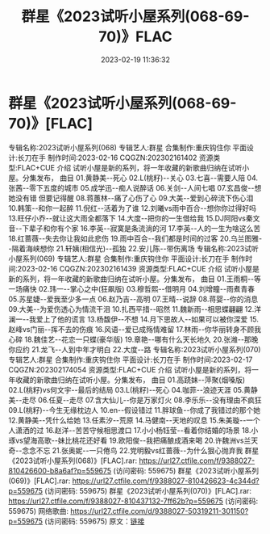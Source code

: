 ﻿---
title: 群星《2023试听小屋系列(068-69-70)》FLAC
date: 2023-02-19 11:36:32
categories: APE、FLAC、MP3
tags: 华语中文
---
# 群星《2023试听小屋系列(068-69-70)》[FLAC]

专辑名称:2023试听小屋系列(068)
专辑艺人:群星
合集制作:重庆钩住你
平面设计:长刀在手
制作时间:2023-02-16
CQGZN:202302161402
资源类型:FLAC+CUE
介绍
试听小屋是新的系列，将一年收藏的新歌曲归纳在试听小屋。分集发布，
曲目
01.黄静美--死心
02.L(桃籽)--关心
03.七喜--需要人陪
04.张茜--零下五度的城市
05.成学迅--痴人说醉话
06.关剑--人间七唱
07.玄昌俊--想她没有错 但要记得醒
08.蒋蕙林--痛了心伤了心
09.大美--爱到心碎流下伤心泪
10.韩策--和你一起醉
11.倪红--活着为了谁
12.刘曦vs雨中百合--想你你过得好吗
13.旺仔小乔--就让这大雨全都落下
14.大度--把你的一生借给我
15.DJ阿阳vs秦文音--下辈子和你有个家
16.李英--寂寞是条流淌的河
17.李英--人的一生为啥这么苦
18.红蔷薇--失去你让我如此悲伤
19.雨中百合--我们都是时间的过客
20.乌兰图雅--隔着海峡想你
21.轩姨(相信光)--孤独
22.安儿陈--带伤离场
专辑名称:2023试听小屋系列(069)
专辑艺人:群星
合集制作:重庆钩住你
平面设计:长刀在手
制作时间:2023-02-16
CQGZN:202302161439
资源类型:FLAC+CUE
介绍
试听小屋是新的系列，将一年收藏的新歌曲归纳在试听小屋。分集发布，
曲目
01.王雨桐--等一场痛快
02.玮一--掌心之中(狂飙版)
03.穆哲熙--借明月
04.刘增瞳--雨煮青春
05.苏星婕--爱我至少多一点
06.赵乃吉--高明
07.王晴--说辞
08.蒋婴--你的消息
09.大美--为爱伤透心为情流干泪
10.扎西平措--昭然
11.魏新雨--相思蝶翩翩
12.洋澜一--我爱上了他的谎言
13.杨馥伊--不想
14.月下思故人--如果可以被你深爱
15.赵峰vs门丽--挥不去的伤痕
16.风语--爱已成殇情难留
17.林雨--你华丽转身不顾我心碎
18.魏佳艺--花恋一只蝶(豪华版)
19.章艳--哪有什么天长地久
20.张潍--那晚你应约
21.龙飞--人到中年才明白
22.大度--路
专辑名称:2023试听小屋系列(070)
专辑艺人:群星
合集制作:重庆钩住你
平面设计:长刀在手
制作时间:2023-02-17
CQGZN:202302174054
资源类型:FLAC+CUE
介绍
试听小屋是新的系列，将一年收藏的新歌曲归纳在试听小屋。分集发布，
曲目
01.高跷妹--萍聚(烟嗓版)
02.L(桃籽)vs何文宇--最后的结局
03.L(桃籽)--死心
04.咖菲--浪迹天涯
05.黄静美--走尽
06.任夏--走尽
07.含大仙儿--你是万家灯火
08.李乐乐--没有理由不疯狂
09.L(桃籽)--今生无缘枕边人
10.en--假设错过
11.胖球鱼--你成了我错过的那个她
12.黄静美--凭什么给她
13.任素汐--荒原
14.马健南--天地的叹息
15.朱美璇--一个人潇洒的过
16.赵洋--苦苦守候相思渡口
17.小小杨钰莹--看着你结婚的场景
18.小琢vs望海高歌--妹比桃花还好看
19.欧阳俊--我把痛酿成酒来喝
20.许魏洲vs兰天奇--念念不忘
21.张奥妮--一只倦鸟
22.党明毅vs红蔷薇--为什么狠心抛弃我
群星《2023试听小屋系列(068)》[FLAC].rar: https://url27.ctfile.com/f/9388027-810426600-b8a6af?p=559675
(访问密码: 559675)
群星《2023试听小屋系列(069)》[FLAC].rar: https://url27.ctfile.com/f/9388027-810426623-4c344d?p=559675
(访问密码: 559675)
群星《2023试听小屋系列(070)》[FLAC].rar: https://url27.ctfile.com/f/9388027-810437132-7ff62b?p=559675
(访问密码: 559675)
网络歌曲: https://url27.ctfile.com/d/9388027-50319211-301150?p=559675
(访问密码: 559675)
原文：[链接](https://blog.sina.com.cn/s/blog_1647c7e76010310u2.html)